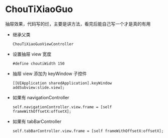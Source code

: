 # ChouTiXiaoGuo
抽屉效果，代码写的烂，主要是讲方法，看完后能自己写一个才是真的有用

* 继承父类 

	```
	ChouTiXiaoGuoViewController
	```

* 设置抽屉 view 宽度 

	```
	#define choutiWidth 150	
	```


* 抽屉 view 添加为 keyWindow 子控件

	```
	[[UIApplication sharedApplication].keyWindow addSubview:slide.view];
	```
	
* 如果有 navigationController 

	```
	self.navigationController.view.frame = [self frameWithOffsetX:offsetX];
	```
	
* 如果有 tabBarController

	```
	self.tabBarController.view.frame = [self frameWithOffsetX:offsetX];
	```
